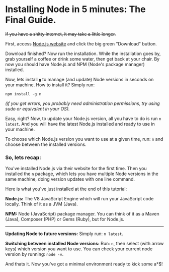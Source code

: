 # Installing Node in 5 minutes: The Final Guide.

~~If you have a shitty internet, it may take a little longer.~~

First, access [Node.js website](https://nodejs.org/) and click the big green "Download" button.

Download finished? Now run the installation. While the installation goes by, grab yourself a coffee or drink some water, then get back at your chair. By now you should have Node.js and NPM (Node's package manager) installed.

Now, lets install [**`n`**](https://github.com/tj/n) to manage (and update) Node versions in seconds on your machine. How to install it? Simply run:

```
npm install -g n
```
*(if you get errors, you probably need administration permissions, try using sudo or equivalent in your OS).*

Easy, right? Now, to update your Node.js version, all you have to do is run `n latest`. And you will have the latest Node.js installed and ready to use in your machine.

To choose which Node.js version you want to use at a given time, run: `n` and choose between the installed versions.


### So, lets recap:

You've installed Node.js via their website for the first time. Then you installed the `n` package, which lets you have multiple Node versions in the same machine, doing version updates with one line command.

Here is what you've just installed at the end of this tutorial:

**Node.js:** The V8 JavaScript Engine which will run your JavaScript code locally. Think of it as a JVM (Java).

**NPM:** Node (JavaScript) package manager. You can think of it as a Maven (Java), Composer (PHP) or Gems (Ruby), but for Node.js.

----

**Updating Node to future versions:** Simply run: `n latest`.

**Switching between installed Node versions:** Run: `n`, then select (with arrow keys) which version you want to use. You can check your current node version by running: `node -v`.

And thats it. Now you've got a minimal environment ready to kick some a*$!
